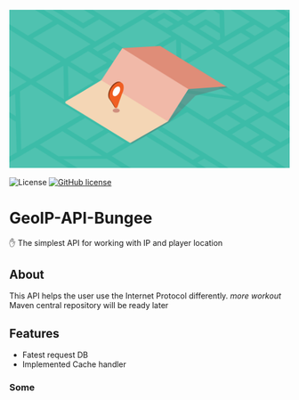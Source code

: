 <p align="center"><img src="data/Geolocation-privacy.png"></p>



![License](https://img.shields.io/github/license/MrHaber/GeoIP-API-Bungee) [![GitHub license](https://img.shields.io/badge/License-MIT-yellow.svg?style=flat)](https://github.com/MrHaber/GeoIP-API-Bungee/blob/master/LICENSE)

# GeoIP-API-Bungee
:hand: The simplest API for working with IP and player location

## About
This API helps the user use the Internet Protocol differently. *more workout*
Maven central repository will be ready later

## Features
 * Fatest request DB
 * Implemented Cache handler
 ### Some


  
